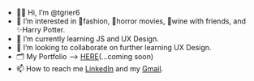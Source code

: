 - 👋🏾 Hi, I’m @tgrier6
- 👀 I’m interested in 👠fashion, 🔪horror movies, 🍷wine with friends, and ✨Harry Potter.
- 🌱 I’m currently learning JS and UX Design.
- 💞️ I’m looking to collaborate on further learning UX Design.
- 🗂 My Portfolio --> <a href="...">HERE</a>(...coming soon)
- 📫 How to reach me <a href="https://www.linkedin.com/in/tiaragrier2/" target="_blank">LinkedIn</a> and my <a href="mailto:tiaragrier2@gmail.com" target="_blank">Gmail</a>.

<!---
tgrier6/tgrier6 is a ✨ special ✨ repository because its `README.md` (this file) appears on your GitHub profile.
You can click the Preview link to take a look at your changes.
--->
